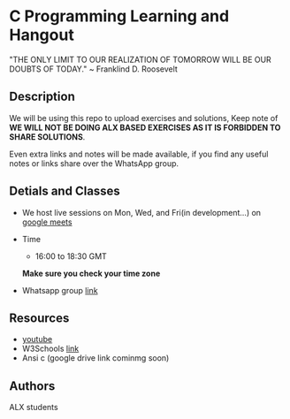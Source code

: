 # C Programming Learning and Hangout

"THE ONLY LIMIT TO OUR REALIZATION OF TOMORROW WILL BE OUR DOUBTS OF TODAY." ~ Franklind D. Roosevelt

## Description

We will be using this repo to upload exercises and solutions, Keep note of **WE WILL NOT BE DOING ALX BASED EXERCISES AS IT IS FORBIDDEN TO SHARE SOLUTIONS**.

Even extra links and notes will be made available, if you find any useful notes or links share over the WhatsApp group.

## Detials and Classes

* We host live sessions on Mon, Wed, and Fri(in development...) on [google meets](https://meet.google.com/iia-arzj-dfh)
* Time
   	- 16:00 to 18:30 GMT
	
	**Make sure you check your time zone**
* Whatsapp group [link](https://chat.whatsapp.com/IPZAiFeg7dVCkZ1hH28pgj)

## Resources

* [youtube](https://youtu.be/EjavYOFoJJ0)
* W3Schools [link](https://www.w3schools.com)
* Ansi c (google drive link cominmg soon)

## Authors

ALX students


